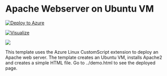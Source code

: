 # Apache Webserver on Ubuntu VM

[![Deploy to Azure](http://azuredeploy.net/deploybutton.png)](https://azuredeploy.net/)

[![Visualize](http://armviz.io/visualizebutton.png "Visualize")](http://armviz.io/#/?load=https://raw.githubusercontent.com/ErezPasternak/azure-quickstart-templates/EricomConnect/Fapache2-on-ubuntu-vm/azuredeploy.json)



<a href="https://portal.azure.com/#create/Microsoft.Template/uri/https%3A%2F%2Fraw.githubusercontent.com%2FAzure%2Fazure-quickstart-templates%2Fmaster%2Fapache2-on-ubuntu-vm%2Fazuredeploy.json" target="_blank"><img src="http://azuredeploy.net/deploybutton.png"/></a>

This template uses the Azure Linux CustomScript extension to deploy an Apache web server. The template creates an Ubuntu VM, installs Apache2 and creates a simple HTML file. Go to ../demo.html to see the deployed page.
